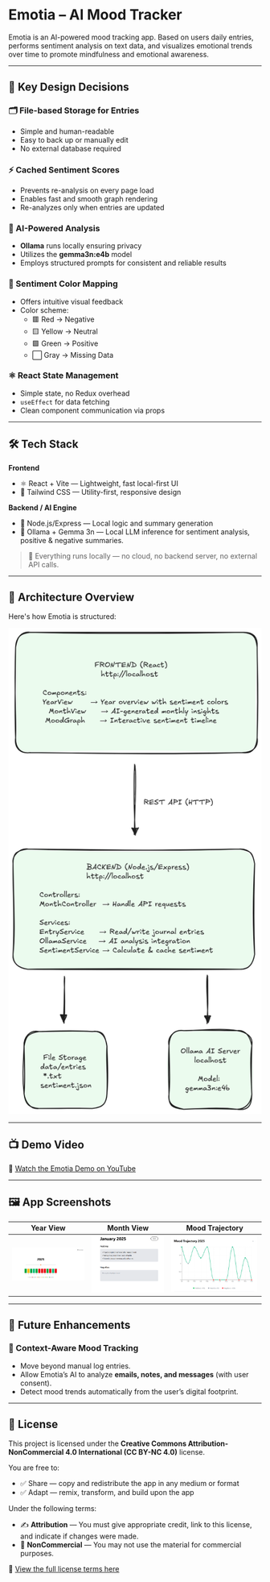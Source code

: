 # Emotia – AI Mood Tracker

Emotia is an AI-powered mood tracking app. Based on users daily entries, performs sentiment analysis on text data, and visualizes emotional trends over time to promote mindfulness and emotional awareness.

---

## 🎯 Key Design Decisions

### 🗂️ File-based Storage for Entries
- Simple and human-readable  
- Easy to back up or manually edit  
- No external database required  


### ⚡ Cached Sentiment Scores
- Prevents re-analysis on every page load  
- Enables fast and smooth graph rendering  
- Re-analyzes only when entries are updated  


### 🧠 AI-Powered Analysis
- **Ollama** runs locally ensuring privacy  
- Utilizes the **gemma3n:e4b** model  
- Employs structured prompts for consistent and reliable results  


### 🌈 Sentiment Color Mapping
- Offers intuitive visual feedback  
- Color scheme:  
  - 🟥 Red → Negative  
  - 🟨 Yellow → Neutral  
  - 🟩 Green → Positive  
  - ⬜ Gray → Missing Data  


### ⚛️ React State Management
- Simple state, no Redux overhead  
- `useEffect` for data fetching  
- Clean component communication via props  

---

## 🛠️ Tech Stack

**Frontend**  
- ⚛️ React + Vite — Lightweight, fast local-first UI  
- 🎨 Tailwind CSS — Utility-first, responsive design  

**Backend / AI Engine**  
- 🧠 Node.js/Express — Local logic and summary generation  
- 🤖 Ollama + Gemma 3n — Local LLM inference for sentiment analysis, positive & negative summaries.


> 🔐 Everything runs locally — no cloud, no backend server, no external API calls.

---
## 🧭 Architecture Overview

Here's how Emotia is structured:

![Architecture Diagram](docs/emotia_architecture.png)

---
## 📺 Demo Video

🎥 [Watch the Emotia Demo on YouTube](https://youtu.be/WObX5upcBlQ?si=_dG5mPKbXyd0f39k)

---

## 🖼️ App Screenshots

| Year View | Month View | Mood Trajectory | 
|-------------|---------------|----------------|
| ![Year](docs/YearView.png) | ![Month](docs/MonthView.png) | ![Mood Graph](docs/MoodTrajectory.png) |

---
## 🚧 Future Enhancements

### 🧠 Context-Aware Mood Tracking
- Move beyond manual log entries.  
- Allow Emotia’s AI to analyze **emails, notes, and messages** (with user consent).  
- Detect mood trends automatically from the user’s digital footprint.

---

## 📄 License

This project is licensed under the **Creative Commons Attribution-NonCommercial 4.0 International (CC BY-NC 4.0)** license.

You are free to:

- ✅ Share — copy and redistribute the app in any medium or format  
- ✅ Adapt — remix, transform, and build upon the app

Under the following terms:

- ✍️ **Attribution** — You must give appropriate credit, link to this license, and indicate if changes were made.  
- 🚫 **NonCommercial** — You may not use the material for commercial purposes.

🔗 [View the full license terms here](https://creativecommons.org/licenses/by-nc/4.0/)
